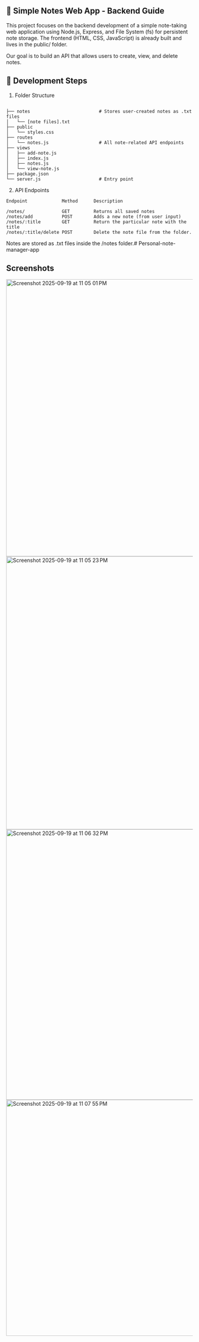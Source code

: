 ## 📝 Simple Notes Web App - Backend Guide


This project focuses on the backend development of a simple note-taking web application using Node.js, Express, 
and File System (fs) for persistent note storage. The frontend (HTML, CSS, JavaScript) is already built and 
lives in the public/ folder.

Our goal is to build an API that allows users to create, view, and delete notes.

## 🔧 Development Steps

1. Folder Structure
~~~

├── notes                          # Stores user-created notes as .txt files
│   └── [note files].txt
├── public                         
│   └── styles.css
├── routes
│   └── notes.js                   # All note-related API endpoints
├── views
│   ├── add-note.js
│   ├── index.js
│   ├── notes.js
│   └── view-note.js
├── package.json
└── server.js                      # Entry point

~~~
2. API Endpoints
~~~
Endpoint	         Method	     Description

/notes/	             GET	     Returns all saved notes
/notes/add	         POST	     Adds a new note (from user input)
/notes/:title        GET         Return the particular note with the title
/notes/:title/delete POST        Delete the note file from the folder.
~~~
Notes are stored as .txt files inside the /notes folder.# Personal-note-manager-app

## Screenshots

   <img width="1445" height="745" alt="Screenshot 2025-09-19 at 11 05 01 PM" src="https://github.com/user-attachments/assets/59cf19c5-4c30-42f0-bb78-6c678855520b" />
   <img width="1445" height="734" alt="Screenshot 2025-09-19 at 11 05 23 PM" src="https://github.com/user-attachments/assets/bd74b523-91ca-4dde-a5b8-2a8b35a2078f" />
   <img width="1455" height="727" alt="Screenshot 2025-09-19 at 11 06 32 PM" src="https://github.com/user-attachments/assets/6cbfbb49-1d57-4e57-a75c-531aedb70b8c" />
   <img width="1438" height="635" alt="Screenshot 2025-09-19 at 11 07 55 PM" src="https://github.com/user-attachments/assets/c4977293-1425-4a56-8e11-71e0a5420bb2" />





